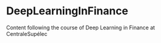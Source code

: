 # DeepLearningInFinance
Content following the course of Deep Learning in Finance at CentraleSupélec
